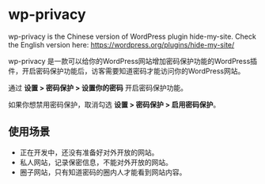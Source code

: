 # wp-privacy

wp-privacy is the Chinese version of WordPress plugin hide-my-site. Check the English version here: https://wordpress.org/plugins/hide-my-site/

wp-privacy 是一款可以给你的WordPress网站增加密码保护功能的WordPress插件，开启密码保护功能后，访客需要知道密码才能访问你的WordPress网站。

通过 <strong>设置 > 密码保护 > 设置你的密码</strong> 开启密码保护功能。

如果你想禁用密码保护，取消勾选 <strong>设置 > 密码保护 > 启用密码保护</strong>。

## 使用场景
- 正在开发中，还没有准备好对外开放的网站。
- 私人网站，记录保密信息，不能对外开放的网站。
- 圈子网站，只有知道密码的圈内人才能看到网站内容。